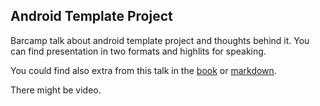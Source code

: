 ## Android Template Project
Barcamp talk about android template project and thoughts behind it. You can find presentation in two formats and highlits for speaking.

You could find also extra from this talk in the [book](http://droidcon.gitbooks.io/2015-berlin-barcamp/) or [markdown](https://github.com/droidcon/gitbook-2015-berlin-barcamp/blob/master/android_template_project_-_eugen_martynov.md).

There might be video.
